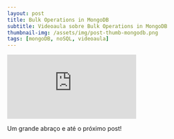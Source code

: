 ```yaml
---
layout: post
title: Bulk Operations in MongoDB
subtitle: Videoaula sobre Bulk Operations in MongoDB
thumbnail-img: /assets/img/post-thumb-mongodb.png
tags: [mongoDB, noSQL, videoaula]
---
```


<div class="video-container">
    <iframe src="https://www.youtube-nocookie.com/embed/Dqi7OKeANV8" title="Videoaula sobre Bulk Operations in MongoDB" frameborder="0" allow="accelerometer; autoplay; encrypted-media; gyroscope; picture-in-picture" allowfullscreen></iframe>
</div>

Um grande abraço e até o próximo post!
